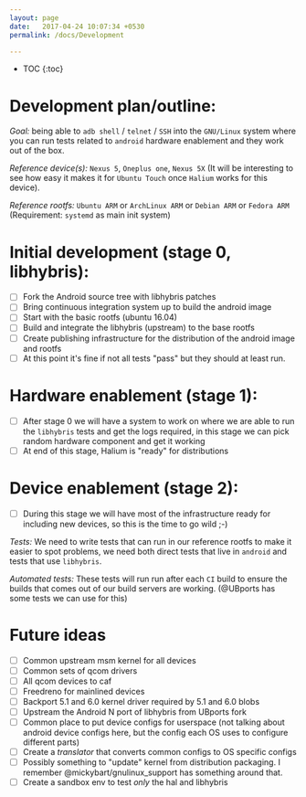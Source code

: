 ```yaml
---
layout: page
date:   2017-04-24 10:07:34 +0530
permalink: /docs/Development

---
```


* TOC
{:toc}

# Development plan/outline:

*Goal:* being able to `adb shell` / `telnet` / `SSH` into the `GNU/Linux` system where you can run tests related to `android` hardware enablement and they work out of the box.

*Reference device(s):* `Nexus 5`, `Oneplus one`, `Nexus 5X` (It will be interesting to see how easy it makes it for `Ubuntu Touch` once `Halium` works for this device).

*Reference rootfs:* `Ubuntu ARM` or `ArchLinux ARM` or `Debian ARM` or `Fedora ARM` (Requirement: `systemd` as main init system)

# Initial development (stage 0, libhybris):

- [ ] Fork the Android source tree with libhybris patches
- [ ] Bring continuous integration system up to build the android image
- [ ] Start with the basic rootfs (ubuntu 16.04)
- [ ] Build and integrate the libhybris (upstream) to the base rootfs
- [ ] Create publishing infrastructure for the distribution of the android image and rootfs
- [ ] At this point it's fine if not all tests "pass" but they should at least run.

# Hardware enablement (stage 1):

- [ ] After stage 0 we will have a system to work on where we are able to run the `libhybris` tests and get the logs required, in this stage we can pick random hardware component and get it working
- [ ] At end of this stage, Halium is "ready" for distributions

# Device enablement (stage 2):

- [ ] During this stage we will have most of the infrastructure ready for including new devices, so this is the time to go wild ;-)

*Tests:* We need to write tests that can run in our reference rootfs to make it easier to spot problems, we need both direct tests that live in `android` and tests that use `libhybris`.

*Automated tests:* These tests will run run after each `CI` build to ensure the builds that comes out of our build servers are working. (@UBports has some tests we can use for this)

# Future ideas

- [ ] Common upstream msm kernel for all devices
- [ ] Common sets of qcom drivers
- [ ] All qcom devices to caf
- [ ] Freedreno for mainlined devices
- [ ] Backport 5.1 and 6.0 kernel driver required by 5.1 and 6.0 blobs
- [ ] Upstream the Android N port of libhybris from UBports fork
- [ ] Common place to put device configs for userspace (not talking about android device configs here, but the config each OS uses to configure different parts)
- [ ] Create a _translator_ that converts common configs to OS specific configs
- [ ] Possibly something to "update" kernel from distribution packaging. I remember @mickybart/gnulinux_support has something around that.
- [ ] Create a sandbox env to test _only_ the hal and libhybris
